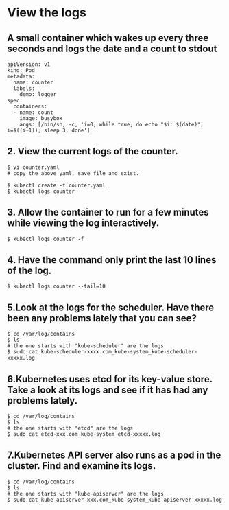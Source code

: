 # View the logs

## A small container which wakes up every three seconds and logs the date and a count to stdout
```
apiVersion: v1
kind: Pod
metadata:
  name: counter
  labels:
    demo: logger
spec:
  containers:
  - name: count
    image: busybox
    args: [/bin/sh, -c, 'i=0; while true; do echo "$i: $(date)"; i=$((i+1)); sleep 3; done']

```

## 2. View the current logs of the counter.
```
$ vi counter.yaml
# copy the above yaml, save file and exist.

$ kubectl create -f counter.yaml
$ kubectl logs counter
```

## 3. Allow the container to run for a few minutes while viewing the log interactively.
```
$ kubectl logs counter -f
```

## 4. Have the command only print the last 10 lines of the log.
```
$ kubectl logs counter --tail=10
```

## 5.Look at the logs for the scheduler. Have there been any problems lately that you can see?
```
$ cd /var/log/contains
$ ls
# the one starts with "kube-scheduler" are the logs
$ sudo cat kube-scheduler-xxxx.com_kube-system_kube-scheduler-xxxxx.log
```

## 6.Kubernetes uses etcd for its key-value store. Take a look at its logs and see if it has had any problems lately.
```
$ cd /var/log/contains
$ ls
# the one starts with "etcd" are the logs
$ sudo cat etcd-xxx.com_kube-system_etcd-xxxxx.log
```

## 7.Kubernetes API server also runs as a pod in the cluster. Find and examine its logs.
```
$ cd /var/log/contains
$ ls
# the one starts with "kube-apiserver" are the logs
$ sudo cat kube-apiserver-xxx.com_kube-system_kube-apiserver-xxxxx.log 
```
